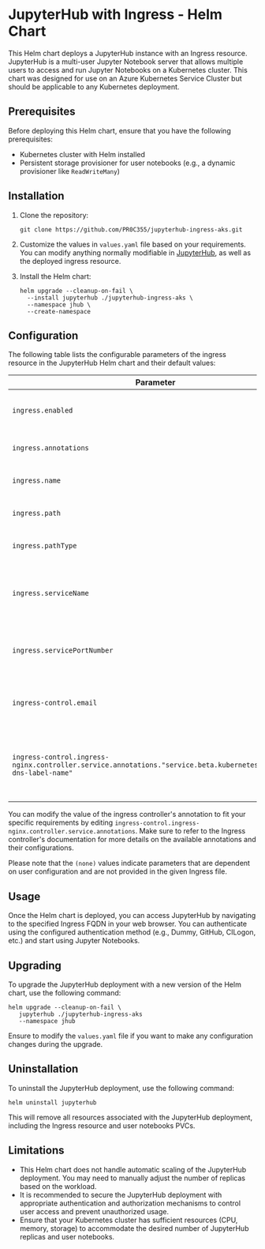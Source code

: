 # JupyterHub with Ingress - Helm Chart

This Helm chart deploys a JupyterHub instance with an Ingress resource. JupyterHub is a multi-user Jupyter Notebook server that allows multiple users to access and run Jupyter Notebooks on a Kubernetes cluster. This chart was designed for use on an Azure Kubernetes Service Cluster but should be applicable to any Kubernetes deployment.

## Prerequisites

Before deploying this Helm chart, ensure that you have the following prerequisites:

- Kubernetes cluster with Helm installed
- Persistent storage provisioner for user notebooks (e.g., a dynamic provisioner like `ReadWriteMany`)

## Installation

1. Clone the repository:

   ```shell
   git clone https://github.com/PR0C355/jupyterhub-ingress-aks.git
   ```

2. Customize the values in `values.yaml` file based on your requirements. You can modify anything normally modifiable in [JupyterHub](https://z2jh.jupyter.org/en/stable/resources/reference.html#helm-chart-configuration-reference), as well as the deployed ingress resource. 

3. Install the Helm chart:

   ```shell
   helm upgrade --cleanup-on-fail \
     --install jupyterhub ./jupyterhub-ingress-aks \
     --namespace jhub \
     --create-namespace
   ```

## Configuration

The following table lists the configurable parameters of the ingress resource in the JupyterHub Helm chart and their default values:

| Parameter                                                                                                        	| Description                                                         	| Default                                                                               	|
|------------------------------------------------------------------------------------------------------------------	|---------------------------------------------------------------------	|---------------------------------------------------------------------------------------	|
| `ingress.enabled`                                                                                                	| Enables Ingress resource creation                                   	| `True`                                                                                	|
| `ingress.annotations`                                                                                            	| Ingress resource annotations                                        	| `service.beta.kubernetes.io/azure-load-balancer-health-probe-request-path : /healthz` 	|
| `ingress.name`                                                                                                   	| Name of the ingress resource                                        	| `jhub-ingress`                                                                        	|
| `ingress.path`                                                                                                   	| The path for the ingress rule                                       	| (none)                                                                                	|
| `ingress.pathType`                                                                                               	| The path type for the ingress rule                                  	| (none)                                                                                	|
| `ingress.serviceName`                                                                                            	| The name of the service that the ingress rule will route to         	| `proxy-public`                                                                        	|
| `ingress.servicePortNumber`                                                                                      	| The port of the service that the ingress rule will route to         	| `80`                                                                                  	|
| `ingress-control.email`                                                                                          	| The email to verify domain ownership with                           	| (none)                                                                                	|
| `ingress-control.ingress-nginx.controller.service.annotations."service.beta.kubernetes.io/azure-dns-label-name"` 	| The DNS label to use for an Azure Load Balancer to provision a FQDN 	| `jupyterhub`                                                                          	|


You can modify the value of the ingress controller's annotation to fit your specific requirements by editing `ingress-control.ingress-nginx.controller.service.annotations`. Make sure to refer to the Ingress controller's documentation for more details on the available annotations and their configurations.

Please note that the `(none)` values indicate parameters that are dependent on user configuration and are not provided in the given Ingress file.

## Usage

Once the Helm chart is deployed, you can access JupyterHub by navigating to the specified Ingress FQDN in your web browser. You can authenticate using the configured authentication method (e.g., Dummy, GitHub, CILogon, etc.) and start using Jupyter Notebooks.

## Upgrading

To upgrade the JupyterHub deployment with a new version of the Helm chart, use the following command:

```shell
helm upgrade --cleanup-on-fail \
   jupyterhub ./jupyterhub-ingress-aks
   --namespace jhub
```

Ensure to modify the `values.yaml` file if you want to make any configuration changes during the upgrade.

## Uninstallation

To uninstall the JupyterHub deployment, use the following command:

```shell
helm uninstall jupyterhub
```

This will remove all resources associated with the JupyterHub deployment, including the Ingress resource and user notebooks PVCs.

## Limitations

- This Helm chart does not handle automatic scaling of the JupyterHub deployment. You may need to manually adjust the number of replicas based on the workload.
- It is recommended to secure the JupyterHub deployment with appropriate authentication and authorization mechanisms to control user access and prevent unauthorized usage.
- Ensure that your Kubernetes cluster has sufficient resources (CPU, memory, storage) to accommodate the desired number of JupyterHub replicas and user notebooks.
